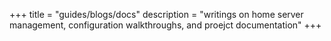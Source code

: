 +++
title = "guides/blogs/docs"
description = "writings on home server management, configuration walkthroughs, and proejct documentation"
+++
